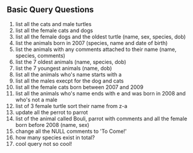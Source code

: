 ## Basic Query Questions
1. list all the cats and male turtles
1. list all the female cats and dogs
1. list all the female dogs and the oldest turtle (name, sex, species, dob)
1. list the animals born in 2007 (species, name and date of birth)
1. list the animals with any comments attached to their name (name, species, comments)
1. list the 7 oldest animals (name, species, dob)
1. list the 7 youngest animals (name, dob)
1. list all the animals who's name starts with a
1. list all the males execpt for the dog and cats
1. list all the female cats born between 2007 and 2009
1. list all the animals who's name ends with e and was born in 2008 and who's not a male
1. list of 3 female turtle sort their name from z-a
1. update all the perrot to parrot
1. list of the animal called Bouli, parrot with comments and all the female born before 2008 (name, sex)
1. change all the NULL comments to 'To Come!'
1. how many species exist in total?
1. cool query not so cool!



